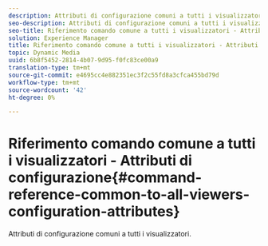 ```yaml
---
description: Attributi di configurazione comuni a tutti i visualizzatori.
seo-description: Attributi di configurazione comuni a tutti i visualizzatori.
seo-title: Riferimento comando comune a tutti i visualizzatori - Attributi di configurazione
solution: Experience Manager
title: Riferimento comando comune a tutti i visualizzatori - Attributi di configurazione
topic: Dynamic Media
uuid: 6b8f5452-2814-4b07-9d95-f0fc83ce00a9
translation-type: tm+mt
source-git-commit: e4695cc4e882351ec3f2c55fd8a3cfca455bd79d
workflow-type: tm+mt
source-wordcount: '42'
ht-degree: 0%

---
```



# Riferimento comando comune a tutti i visualizzatori - Attributi di configurazione{#command-reference-common-to-all-viewers-configuration-attributes}

Attributi di configurazione comuni a tutti i visualizzatori.

